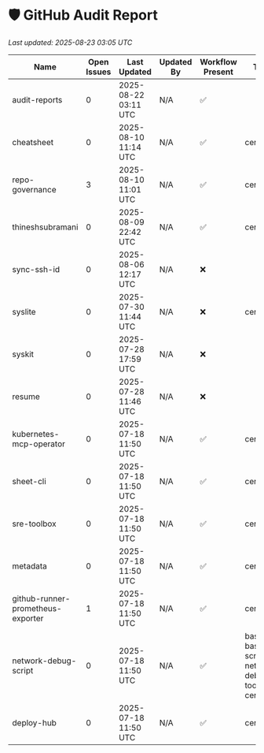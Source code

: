# 🛡️ GitHub Audit Report

_Last updated: 2025-08-23 03:05 UTC_

| Name | Open Issues | Last Updated | Updated By | Workflow Present | Topics | Branch |
|------|-------------|--------------|------------|------------------|--------|--------|
| audit-reports | 0 | 2025-08-22 03:11 UTC | N/A | ✅ |  | main |
| cheatsheet | 0 | 2025-08-10 11:14 UTC | N/A | ✅ | certified | main |
| repo-governance | 3 | 2025-08-10 11:01 UTC | N/A | ✅ | certified | main |
| thineshsubramani | 0 | 2025-08-09 22:42 UTC | N/A | ✅ | certified | master |
| sync-ssh-id | 0 | 2025-08-06 12:17 UTC | N/A | ❌ |  | main |
| syslite | 0 | 2025-07-30 11:44 UTC | N/A | ❌ | certified | main |
| syskit | 0 | 2025-07-28 17:59 UTC | N/A | ❌ |  | main |
| resume | 0 | 2025-07-28 11:46 UTC | N/A | ❌ |  | main |
| kubernetes-mcp-operator | 0 | 2025-07-18 11:50 UTC | N/A | ✅ | certified | main |
| sheet-cli | 0 | 2025-07-18 11:50 UTC | N/A | ✅ | certified | main |
| sre-toolbox | 0 | 2025-07-18 11:50 UTC | N/A | ✅ | certified | main |
| metadata | 0 | 2025-07-18 11:50 UTC | N/A | ✅ | certified | main |
| github-runner-prometheus-exporter | 1 | 2025-07-18 11:50 UTC | N/A | ✅ | certified | main |
| network-debug-script | 0 | 2025-07-18 11:50 UTC | N/A | ✅ | bash, bash-script, network-debugging, toolbox, certified | main |
| deploy-hub | 0 | 2025-07-18 11:50 UTC | N/A | ✅ | certified | main |
